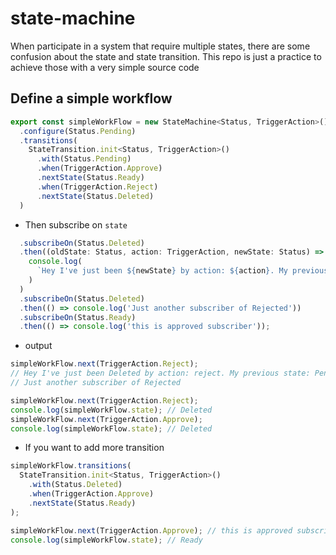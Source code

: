 # state-machine

When participate in a system that require multiple states, there are some confusion about the state and state transition. This repo is just a practice to achieve those with a very simple source code

## Define a simple workflow

```js
export const simpleWorkFlow = new StateMachine<Status, TriggerAction>()
  .configure(Status.Pending)
  .transitions(
    StateTransition.init<Status, TriggerAction>()
      .with(Status.Pending)
      .when(TriggerAction.Approve)
      .nextState(Status.Ready)
      .when(TriggerAction.Reject)
      .nextState(Status.Deleted)
  )
```

- Then subscribe on `state`

```js
  .subscribeOn(Status.Deleted)
  .then((oldState: Status, action: TriggerAction, newState: Status) =>
    console.log(
      `Hey I've just been ${newState} by action: ${action}. My previous state: ${oldState}`
    )
  )
  .subscribeOn(Status.Deleted)
  .then(() => console.log('Just another subscriber of Rejected'))
  .subscribeOn(Status.Ready)
  .then(() => console.log('this is approved subscriber'));
```

- output

```js
simpleWorkFlow.next(TriggerAction.Reject);
// Hey I've just been Deleted by action: reject. My previous state: Pending
// Just another subscriber of Rejected

simpleWorkFlow.next(TriggerAction.Reject);
console.log(simpleWorkFlow.state); // Deleted
simpleWorkFlow.next(TriggerAction.Approve);
console.log(simpleWorkFlow.state); // Deleted
```

- If you want to add more transition

```js
simpleWorkFlow.transitions(
  StateTransition.init<Status, TriggerAction>()
    .with(Status.Deleted)
    .when(TriggerAction.Approve)
    .nextState(Status.Ready)
);

simpleWorkFlow.next(TriggerAction.Approve); // this is approved subscriber
console.log(simpleWorkFlow.state); // Ready
```
